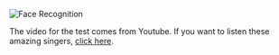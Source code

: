 ![Face Recognition](https://github.com/IgorMeloS/OpenCV_Training/blob/main/OpenCV/5%20-%20Face%20Recognition/images/cgc.gif)

The video for the test comes from Youtube. If you want to listen these amazing singers, [click here](https://www.youtube.com/watch?v=EvHSkjX6D7U).
